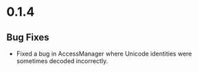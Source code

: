 0.1.4
=====

Bug Fixes
---------

- Fixed a bug in AccessManager where Unicode identities were sometimes decoded
  incorrectly.
